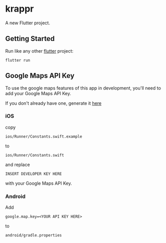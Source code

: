 # krappr

A new Flutter project.

## Getting Started

Run like any other [flutter](https://flutter.dev) project:

`flutter run`

## Google Maps API Key

To use the google maps features of this app in development, you'll
need to add your Google Maps API Key.

If you don't already have one, generate it [here](https://developers.google.com/maps/documentation/javascript/get-api-key)

### iOS

copy

`ios/Runner/Constants.swift.example`

to

`ios/Runner/Constants.swift`

and replace

`INSERT DEVELOPER KEY HERE`

with your Google Maps API Key.

### Android

Add

`google.map.key=<YOUR API KEY HERE>`

to

`android/gradle.properties`
